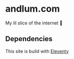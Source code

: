 # andlum.com

My lil slice of the internet 🍕

## Dependencies
This site is build with [Eleventy](https://www.11ty.dev/)
